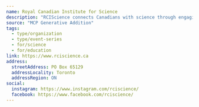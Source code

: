 ```yaml
---
name: Royal Canadian Institute for Science
description: "RCIScience connects Canadians with science through engaging events, creative programs, and thought-provoking content. We spark curiosity, foster trust in science, and champion evidence-based dialogue."
source: "MCP Generative Addition"
tags:
  - type/organization
  - type/event-series
  - for/science
  - for/education
link: https://www.rciscience.ca
address:
  streetAddress: PO Box 65129
  addressLocality: Toronto
  addressRegion: ON
social:
  instagram: https://www.instagram.com/rciscience/
  facebook: https://www.facebook.com/rciscience/
---
```

